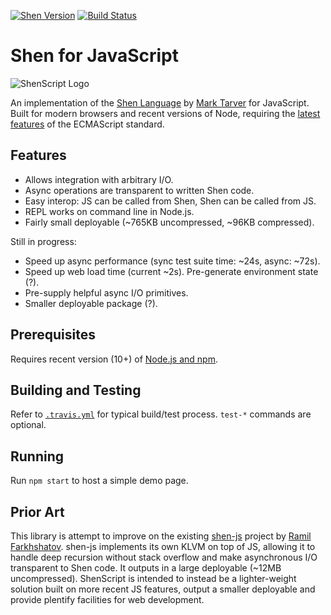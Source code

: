 [![Shen Version](https://img.shields.io/badge/shen-21.1-blue.svg)](https://github.com/Shen-Language)
[![Build Status](https://travis-ci.org/rkoeninger/ShenScript.svg?branch=master)](https://travis-ci.org/rkoeninger/ShenScript)

# Shen for JavaScript

![ShenScript Logo](https://raw.githubusercontent.com/rkoeninger/ShenScript/master/assets/logo.png)

An implementation of the [Shen Language](http://www.shenlanguage.org) by [Mark Tarver](http://marktarver.com/) for JavaScript. Built for modern browsers and recent versions of Node, requiring the [latest features](https://github.com/lukehoban/es6features) of the ECMAScript standard.

## Features

  * Allows integration with arbitrary I/O.
  * Async operations are transparent to written Shen code.
  * Easy interop: JS can be called from Shen, Shen can be called from JS.
  * REPL works on command line in Node.js.
  * Fairly small deployable (\~765KB uncompressed, \~96KB compressed).

Still in progress:

  * Speed up async performance (sync test suite time: \~24s, async: \~72s).
  * Speed up web load time (current \~2s). Pre-generate environment state (?).
  * Pre-supply helpful async I/O primitives.
  * Smaller deployable package (?).

## Prerequisites

Requires recent version (10+) of [Node.js and npm](https://nodejs.org/en/download/).

## Building and Testing

Refer to [`.travis.yml`](.travis.yml) for typical build/test process. `test-*` commands are optional.

## Running

Run `npm start` to host a simple demo page.

## Prior Art

This library is attempt to improve on the existing [shen-js](https://github.com/gravicappa/shen-js) project by [Ramil Farkhshatov](https://github.com/gravicappa). shen-js implements its own KLVM on top of JS, allowing it to handle deep recursion without stack overflow and make asynchronous I/O transparent to Shen code. It outputs in a large deployable (\~12MB uncompressed). ShenScript is intended to instead be a lighter-weight solution built on more recent JS features, output a smaller deployable and provide plentify facilities for web development.
